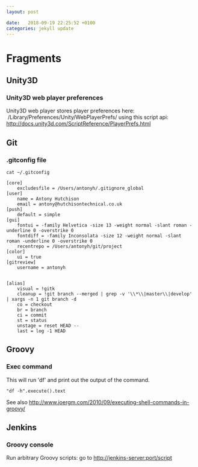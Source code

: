 ```yaml
---
layout: post

date:   2018-09-19 22:25:52 +0100
categories: jekyll update
---
```

Fragments
=========

Unity3D
-------

### Unity3D web player preferences

Unity3D web player stores player preferences here:
 /Library/Preferences/Unity/WebPlayerPrefs/ using this script api:
<http://docs.unity3d.com/ScriptReference/PlayerPrefs.html>

Git
---

### .gitconfig file

    cat ~/.gitconfig

    [core]
        excludesfile = /Users/antonyh/.gitignore_global
    [user]
        name = Antony Hutchison
        email = antony@hutchisontechnical.co.uk
    [push]
        default = simple
    [gui]
        fontui = -family Helvetica -size 13 -weight normal -slant roman -underline 0 -overstrike 0
        fontdiff = -family Inconsolata -size 12 -weight normal -slant roman -underline 0 -overstrike 0
        recentrepo = /Users/antonyh/git/project
    [color]
        ui = true
    [gitreview]
        username = antonyh

        
    [alias]
        visual = !gitk 
        cleanup = !git branch --merged | grep -v '\\*\\|master\\|develop' | xargs -n 1 git branch -d
        co = checkout
        br = branch
        ci = commit
        st = status
        unstage = reset HEAD --
        last = log -1 HEAD

Groovy
------

### Exec command

This will run 'df' and print out the output of the command.

    "df -h".execute().text

See also
<http://www.joergm.com/2010/09/executing-shell-commands-in-groovy/>

Jenkins
-------

### Groovy console

Run arbitrary Groovy scripts: go to
[http://jenkins-server:port/script](http://jenkins-server:port/script)
